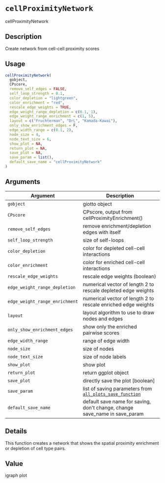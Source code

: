 # `cellProximityNetwork`

cellProximityNetwork


## Description

Create network from cell-cell proximity scores


## Usage

```r
cellProximityNetwork(
  gobject,
  CPscore,
  remove_self_edges = FALSE,
  self_loop_strength = 0.1,
  color_depletion = "lightgreen",
  color_enrichment = "red",
  rescale_edge_weights = TRUE,
  edge_weight_range_depletion = c(0.1, 1),
  edge_weight_range_enrichment = c(1, 5),
  layout = c("Fruchterman", "DrL", "Kamada-Kawai"),
  only_show_enrichment_edges = F,
  edge_width_range = c(0.1, 2),
  node_size = 4,
  node_text_size = 6,
  show_plot = NA,
  return_plot = NA,
  save_plot = NA,
  save_param = list(),
  default_save_name = "cellProximityNetwork"
)
```


## Arguments

Argument      |Description
------------- |----------------
`gobject`     |     giotto object
`CPscore`     |     CPscore, output from cellProximityEnrichment()
`remove_self_edges`     |     remove enrichment/depletion edges with itself
`self_loop_strength`     |     size of self-loops
`color_depletion`     |     color for depleted cell-cell interactions
`color_enrichment`     |     color for enriched cell-cell interactions
`rescale_edge_weights`     |     rescale edge weights (boolean)
`edge_weight_range_depletion`     |     numerical vector of length 2 to rescale depleted edge weights
`edge_weight_range_enrichment`     |     numerical vector of length 2 to rescale enriched edge weights
`layout`     |     layout algorithm to use to draw nodes and edges
`only_show_enrichment_edges`     |     show only the enriched pairwise scores
`edge_width_range`     |     range of edge width
`node_size`     |     size of nodes
`node_text_size`     |     size of node labels
`show_plot`     |     show plot
`return_plot`     |     return ggplot object
`save_plot`     |     directly save the plot [boolean]
`save_param`     |     list of saving parameters from [`all_plots_save_function`](#allplotssavefunction)
`default_save_name`     |     default save name for saving, don't change, change save_name in save_param


## Details

This function creates a network that shows the  spatial proximity
 enrichment or depletion of cell type pairs.


## Value

igraph plot



